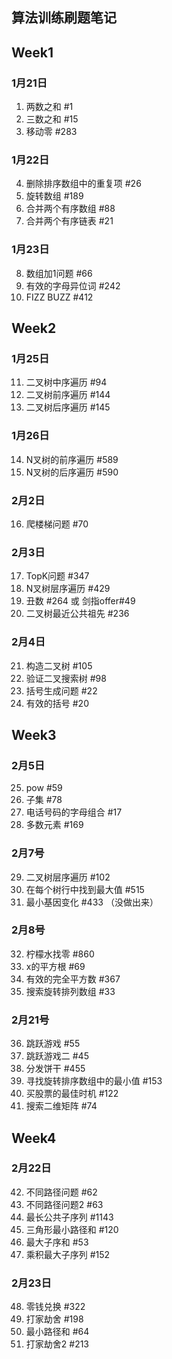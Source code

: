 ## 算法训练刷题笔记

## Week1 
### 1月21日
1. 两数之和  #1
1. 三数之和  #15
3. 移动零  #283

### 1月22日
4. 删除排序数组中的重复项 #26
5. 旋转数组 #189
6. 合并两个有序数组 #88
7. 合并两个有序链表 #21

### 1月23日
8. 数组加1问题 #66
9. 有效的字母异位词 #242
10. FIZZ BUZZ #412

## Week2
### 1月25日 
11. 二叉树中序遍历 #94
12. 二叉树前序遍历 #144
13. 二叉树后序遍历 #145

### 1月26日
14. N叉树的前序遍历 #589
15. N叉树的后序遍历 #590

### 2月2日
16. 爬楼梯问题 #70

### 2月3日
17. TopK问题 #347
18. N叉树层序遍历 #429
19. 丑数 #264 或 剑指offer#49
20. 二叉树最近公共祖先 #236

### 2月4日
21. 构造二叉树 #105
22. 验证二叉搜索树 #98
23. 括号生成问题 #22
24. 有效的括号 #20

## Week3
### 2月5日 
25. pow #59
26. 子集 #78
27. 电话号码的字母组合 #17
28. 多数元素 #169

### 2月7号 
29. 二叉树层序遍历 #102
30. 在每个树行中找到最大值 #515
31. 最小基因变化 #433 （没做出来）


### 2月8号
32. 柠檬水找零 #860
33. x的平方根 #69
34. 有效的完全平方数 #367
35. 搜索旋转排列数组 #33

### 2月21号
36. 跳跃游戏 #55
37. 跳跃游戏二 #45 
38. 分发饼干 #455
39. 寻找旋转排序数组中的最小值 #153
40. 买股票的最佳时机 #122
41. 搜索二维矩阵 #74

## Week4
### 2月22日
42. 不同路径问题 #62
43. 不同路径问题2 #63
44. 最长公共子序列 #1143
45. 三角形最小路径和 #120
46. 最大子序和 #53
47. 乘积最大子序列 #152

### 2月23日 
48. 零钱兑换 #322
49. 打家劫舍 #198
50. 最小路径和 #64
51. 打家劫舍2 #213